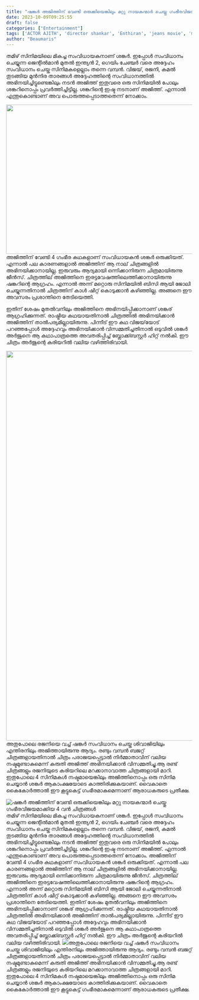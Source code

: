 ```yaml
---
title: "ഷങ്കർ അജിത്തിന് വേണ്ടി ഒരുക്കിയെങ്കിലും മറ്റു നായകന്മാർ ചെയ്തു ഗംഭീരവിജയമാക്കിയ 4 വൻ ചിത്രങ്ങൾ"
date: 2023-10-09T09:25:55
draft: false
categories: ["Entertainment"]
tags: ['ACTOR AJITH', 'director shankar', 'Enthiran', 'jeans movie', 'muthalvan movie', 'shivaji', 'shivaji movie']
author: "Beaumaris"
---
```


തമിഴ് സിനിമയിലെ മികച്ച സംവിധായകനാണ് ശങ്കർ. ഇപ്പോൾ സംവിധാനം ചെയ്യുന്ന ജെന്റിൽമാൻ മുതൽ ഇന്ത്യൻ 2, ഗെയിം ചേഞ്ചർ വരെ അദ്ദേഹം സംവിധാനം ചെയ്ത സിനിമകളെല്ലാം തന്നെ വമ്പൻ. വിജയ്, രജനി, കമൽ തുടങ്ങിയ മുൻനിര താരങ്ങൾ അദ്ദേഹത്തിന്റെ സംവിധാനത്തിൽ അഭിനയിച്ചിട്ടുണ്ടെങ്കിലും നടൻ അജിത്ത് ഇതുവരെ ഒരു സിനിമയിൽ പോലും ശങ്കറിനൊപ്പം പ്രവർത്തിച്ചിട്ടില്ല. ശങ്കറിന്റെ ഇഷ്ട നടനാണ് അജിത്ത്. എന്നാൽ എന്തുകൊണ്ടാണ് അവ പൊരുത്തപ്പെടാത്തതെന്ന് നോക്കാം.

<img class="size-full wp-image-424252 aligncenter" src="https://cdn.boolokam.com/articles/2023/10/QQQ-1.jpg" alt="" width="647" height="404" />അജിത്തിന് വേണ്ടി 4 ഗംഭീര കഥകളാണ് സംവിധായകൻ ശങ്കർ ഒരുക്കിയത്. എന്നാൽ പല കാരണങ്ങളാൽ അജിത്തിന് ആ നാല് ചിത്രങ്ങളിൽ അഭിനയിക്കാനായില്ല. ഇരുവരും ആദ്യമായി ഒന്നിക്കാനിരുന്ന ചിത്രമായിരുന്നു ജീൻസ്. ചിത്രത്തില് അജിത്തിനെ ഇരട്ടവേഷത്തിലെത്തിക്കാനായിരുന്നു ഷങ്കറിന്റെ ആഗ്രഹം. എന്നാൽ അന്ന് മറ്റൊരു സിനിമയിൽ ബിസി ആയി ജോലി ചെയ്യുന്നതിനാൽ ചിത്രത്തിന് കാൾ ഷീറ്റ് കൊടുക്കാൻ കഴിഞ്ഞില്ല. അങ്ങനെ ഈ അവസരം പ്രശാന്തിനെ തേടിയെത്തി.

ഇതിന് ശേഷം മുതൽവനിലും അജിത്തിനെ അഭിനയിപ്പിക്കാനാണ് ശങ്കര് ആഗ്രഹിക്കുന്നത്. രാഷ്ട്രീയ കഥയായതിനാൽ ചിത്രത്തിൽ അഭിനയിക്കാൻ അജിത്തിന് താൽപര്യമില്ലായിരുന്നു. പിന്നീട് ഈ കഥ വിജയ്‌യോട് പറഞ്ഞപ്പോൾ അദ്ദേഹവും അഭിനയിക്കാൻ വിസമ്മതിച്ചതിനാൽ ഒടുവിൽ ശങ്കർ അർജുനെ ആ കഥാപാത്രത്തെ അവതരിപ്പിച്ച് ബ്ലോക്ക്ബസ്റ്റർ ഹിറ്റ് നൽകി. ഈ ചിത്രം അർജുന്റെ കരിയറിൽ വലിയ വഴിത്തിരിവായി.

<img class="size-full wp-image-424253 aligncenter" src="https://cdn.boolokam.com/articles/2023/10/FFQFQFQF.jpg" alt="" width="2048" height="1054" />അതുപോലെ രജനിയെ വച്ച് ഷങ്കർ സംവിധാനം ചെയ്ത ശിവാജിയിലും എന്തിരനിലും അജിത്തായിരുന്നു ആദ്യം. രണ്ടും വമ്പൻ ബജറ്റ് ചിത്രങ്ങളായതിനാൽ ചിത്രം പരാജയപ്പെട്ടാൽ നിർമ്മാതാവിന് വലിയ നഷ്ടമുണ്ടാകുമെന്ന് കരുതി അജിത്ത് അഭിനയിക്കാൻ വിസമ്മതിച്ചു.ആ രണ്ട് ചിത്രങ്ങളും രജനിയുടെ കരിയറിലെ മറക്കാനാവാത്ത ചിത്രങ്ങളായി മാറി. ഇതുപോലെ 4 സിനിമകൾ നഷ്ടമായെങ്കിലും അജിത്തിനൊപ്പം ഒരു സിനിമ ചെയ്യാൻ ശങ്കർ ആകാംക്ഷയോടെ കാത്തിരിക്കുകയാണ്. വൈകാതെ കൈകോർത്താൽ ഈ കൂട്ടുകെട്ട് ഗംഭീരമാകുമെന്നാണ് ആരാധകരുടെ പ്രതീക്ഷ.


![ഷങ്കർ അജിത്തിന് വേണ്ടി ഒരുക്കിയെങ്കിലും മറ്റു നായകന്മാർ ചെയ്തു ഗംഭീരവിജയമാക്കിയ 4 വൻ ചിത്രങ്ങൾ](https://cdn.boolokam.com/articles/2023/10/QQQ-1.jpg)തമിഴ് സിനിമയിലെ മികച്ച സംവിധായകനാണ് ശങ്കർ. ഇപ്പോൾ സംവിധാനം ചെയ്യുന്ന ജെന്റിൽമാൻ മുതൽ ഇന്ത്യൻ 2, ഗെയിം ചേഞ്ചർ വരെ അദ്ദേഹം സംവിധാനം ചെയ്ത സിനിമകളെല്ലാം തന്നെ വമ്പൻ. വിജയ്, രജനി, കമൽ തുടങ്ങിയ മുൻനിര താരങ്ങൾ അദ്ദേഹത്തിന്റെ സംവിധാനത്തിൽ അഭിനയിച്ചിട്ടുണ്ടെങ്കിലും നടൻ അജിത്ത് ഇതുവരെ ഒരു സിനിമയിൽ പോലും ശങ്കറിനൊപ്പം പ്രവർത്തിച്ചിട്ടില്ല. ശങ്കറിന്റെ ഇഷ്ട നടനാണ് അജിത്ത്. എന്നാൽ എന്തുകൊണ്ടാണ് അവ പൊരുത്തപ്പെടാത്തതെന്ന് നോക്കാം. അജിത്തിന് വേണ്ടി 4 ഗംഭീര കഥകളാണ് സംവിധായകൻ ശങ്കർ ഒരുക്കിയത്. എന്നാൽ പല കാരണങ്ങളാൽ അജിത്തിന് ആ നാല് ചിത്രങ്ങളിൽ അഭിനയിക്കാനായില്ല. ഇരുവരും ആദ്യമായി ഒന്നിക്കാനിരുന്ന ചിത്രമായിരുന്നു ജീൻസ്. ചിത്രത്തില് അജിത്തിനെ ഇരട്ടവേഷത്തിലെത്തിക്കാനായിരുന്നു ഷങ്കറിന്റെ ആഗ്രഹം. എന്നാൽ അന്ന് മറ്റൊരു സിനിമയിൽ ബിസി ആയി ജോലി ചെയ്യുന്നതിനാൽ ചിത്രത്തിന് കാൾ ഷീറ്റ് കൊടുക്കാൻ കഴിഞ്ഞില്ല. അങ്ങനെ ഈ അവസരം പ്രശാന്തിനെ തേടിയെത്തി. ഇതിന് ശേഷം മുതൽവനിലും അജിത്തിനെ അഭിനയിപ്പിക്കാനാണ് ശങ്കര് ആഗ്രഹിക്കുന്നത്. രാഷ്ട്രീയ കഥയായതിനാൽ ചിത്രത്തിൽ അഭിനയിക്കാൻ അജിത്തിന് താൽപര്യമില്ലായിരുന്നു. പിന്നീട് ഈ കഥ വിജയ്‌യോട് പറഞ്ഞപ്പോൾ അദ്ദേഹവും അഭിനയിക്കാൻ വിസമ്മതിച്ചതിനാൽ ഒടുവിൽ ശങ്കർ അർജുനെ ആ കഥാപാത്രത്തെ അവതരിപ്പിച്ച് ബ്ലോക്ക്ബസ്റ്റർ ഹിറ്റ് നൽകി. ഈ ചിത്രം അർജുന്റെ കരിയറിൽ വലിയ വഴിത്തിരിവായി. ![](https://cdn.boolokam.com/articles/2023/10/FFQFQFQF.jpg)അതുപോലെ രജനിയെ വച്ച് ഷങ്കർ സംവിധാനം ചെയ്ത ശിവാജിയിലും എന്തിരനിലും അജിത്തായിരുന്നു ആദ്യം. രണ്ടും വമ്പൻ ബജറ്റ് ചിത്രങ്ങളായതിനാൽ ചിത്രം പരാജയപ്പെട്ടാൽ നിർമ്മാതാവിന് വലിയ നഷ്ടമുണ്ടാകുമെന്ന് കരുതി അജിത്ത് അഭിനയിക്കാൻ വിസമ്മതിച്ചു.ആ രണ്ട് ചിത്രങ്ങളും രജനിയുടെ കരിയറിലെ മറക്കാനാവാത്ത ചിത്രങ്ങളായി മാറി. ഇതുപോലെ 4 സിനിമകൾ നഷ്ടമായെങ്കിലും അജിത്തിനൊപ്പം ഒരു സിനിമ ചെയ്യാൻ ശങ്കർ ആകാംക്ഷയോടെ കാത്തിരിക്കുകയാണ്. വൈകാതെ കൈകോർത്താൽ ഈ കൂട്ടുകെട്ട് ഗംഭീരമാകുമെന്നാണ് ആരാധകരുടെ പ്രതീക്ഷ.
